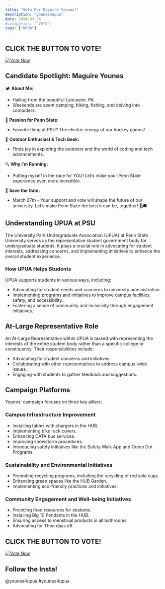 ```yaml
---
title: "Vote For Maguire Younes!"
description: "younes4upua"
date: 2024-03-26
#categories: ["VOTE"]
tags: ["UPUA"]
---
```



## CLICK THE BUTTON TO VOTE!
[![Vote Now](https://static.vecteezy.com/system/resources/thumbnails/025/210/827/small_2x/vote-button-icon-glossy-3d-realistic-vote-now-button-voting-badge-badge-label-voting-yes-push-button-isolated-png.png)](https://orgcentral.psu.edu/submitter/election/start/630489)


## Candidate Spotlight: Maguire Younes

🏕️ **About Me:**
- Hailing from the beautiful Lancaster, PA.
- Weekends are spent camping, hiking, fishing, and delving into computers.

🚀 **Passion for Penn State:**
- Favorite thing at PSU? The electric energy of our hockey games!

🌲 **Outdoor Enthusiast & Tech Geek:**
- Finds joy in exploring the outdoors and the world of coding and tech advancements.

🔍 **Why I’m Running:**
- Putting myself in the race for YOU! Let’s make your Penn State experience even more incredible.

📅 **Save the Date:**
- March 27th - Your support and vote will shape the future of our university. Let’s make Penn State the best it can be, together! 🌈🎓


## Understanding UPUA at PSU

The University Park Undergraduate Association (UPUA) at Penn State University serves as the representative student government body for undergraduate students. It plays a crucial role in advocating for student interests, addressing concerns, and implementing initiatives to enhance the overall student experience.

### How UPUA Helps Students

UPUA supports students in various ways, including:

- Advocating for student needs and concerns to university administration.
- Implementing programs and initiatives to improve campus facilities, safety, and accessibility.
- Fostering a sense of community and inclusivity through engagement initiatives.

## At-Large Representative Role

An At-Large Representative within UPUA is tasked with representing the interests of the entire student body rather than a specific college or constituency. Their responsibilities include:

- Advocating for student concerns and initiatives.
- Collaborating with other representatives to address campus-wide issues.
- Engaging with students to gather feedback and suggestions.

## Campaign Platforms

Younes' campaign focuses on three key pillars:

### Campus Infrastructure Improvement

- Installing tables with chargers in the HUB.
- Implementing bike rack covers.
- Enhancing CATA bus services.
- Improving snowstorm procedures.
- Introducing safety initiatives like the Safety Walk App and Green Dot Programs.

### Sustainability and Environmental Initiatives

- Promoting recycling programs, including the recycling of red solo cups.
- Enhancing green spaces like the HUB Garden.
- Implementing eco-friendly practices and initiatives.

### Community Engagement and Well-being Initiatives

- Providing food resources for students.
- Installing Big 10 Pendants in the HUB.
- Ensuring access to menstrual products in all bathrooms.
- Advocating for Thon days off.

## CLICK THE BUTTON TO VOTE!
[![Vote Now](https://static.vecteezy.com/system/resources/thumbnails/025/210/827/small_2x/vote-button-icon-glossy-3d-realistic-vote-now-button-voting-badge-badge-label-voting-yes-push-button-isolated-png.png)](https://orgcentral.psu.edu/submitter/election/start/630489)

## Follow the Insta!

@younes4upua
#younes4upua